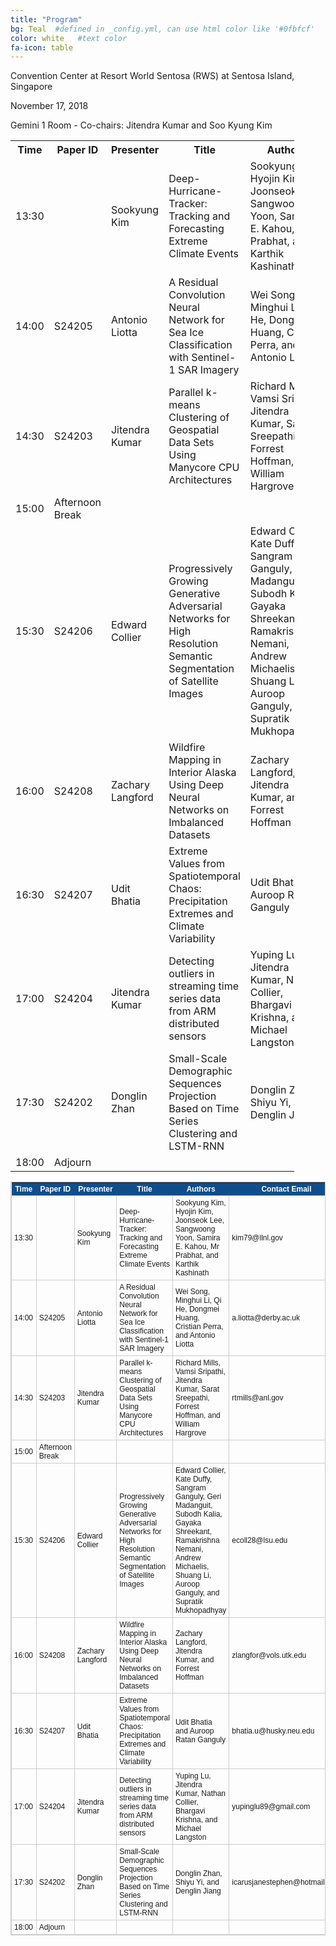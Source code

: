 ```yaml
---
title: "Program"
bg: Teal  #defined in _config.yml, can use html color like '#0fbfcf'
color: white   #text color
fa-icon: table
---
```

Convention Center at Resort World Sentosa (RWS) at Sentosa Island, Singapore

November 17, 2018

Gemini 1 Room - Co-chairs: Jitendra Kumar and Soo Kyung Kim

<table id="program" cellpadding="15" style="width:90%;">
<tr><th> Time </th><th> Paper ID </th><th> Presenter </th> <th> Title </th><th> Authors </th><th> Contact Email </th>

<tr><td> 13:30 </td><td> </td> <td> Sookyung Kim </td><td> Deep-Hurricane-Tracker: Tracking and Forecasting Extreme Climate Events </td><td> Sookyung Kim, Hyojin Kim, Joonseok Lee, Sangwoong Yoon, Samira E. Kahou, Mr Prabhat, and Karthik Kashinath </td><td> kim79@llnl.gov 

<tr><td> 14:00 </td><td> S24205 </td><td> Antonio Liotta </td><td> A Residual Convolution Neural Network for Sea Ice Classification with Sentinel-1 SAR Imagery </td><td> Wei Song, Minghui Li, Qi He, Dongmei Huang, Cristian Perra, and Antonio Liotta </td><td> a.liotta@derby.ac.uk 

<tr><td> 14:30 </td><td> S24203 </td><td> Jitendra Kumar </td><td> Parallel k-means Clustering of Geospatial Data Sets Using Manycore CPU Architectures </td><td> Richard Mills, Vamsi Sripathi, Jitendra Kumar, Sarat Sreepathi, Forrest Hoffman, and William Hargrove </td><td> rtmills@anl.gov 

<tr><td> 15:00 </td><td> Afternoon Break </td> <td></td> <td></td> <td></td> <td></td>  <td></td>  

<tr><td> 15:30 </td><td> S24206 </td><td> Edward Collier </td><td> Progressively Growing Generative Adversarial Networks for High Resolution Semantic Segmentation of Satellite Images </td><td> Edward Collier, Kate Duffy, Sangram Ganguly, Geri Madanguit, Subodh Kalia, Gayaka Shreekant, Ramakrishna Nemani, Andrew Michaelis, Shuang Li, Auroop Ganguly, and Supratik Mukhopadhyay </td><td> ecoll28@lsu.edu 

<tr><td> 16:00 </td><td> S24208 </td><td> Zachary Langford </td><td> Wildfire Mapping in Interior Alaska Using Deep Neural Networks on Imbalanced Datasets </td><td> Zachary Langford, Jitendra Kumar, and Forrest Hoffman </td><td> zlangfor@vols.utk.edu 

<tr><td> 16:30 </td><td> S24207 </td><td> Udit Bhatia </td><td> Extreme Values from Spatiotemporal Chaos: Precipitation Extremes and Climate Variability </td><td> Udit Bhatia and Auroop Ratan Ganguly </td><td> bhatia.u@husky.neu.edu 

<tr><td> 17:00 </td><td> S24204 </td><td> Jitendra Kumar </td><td> Detecting outliers in streaming time series data from ARM distributed sensors </td><td> Yuping Lu, Jitendra Kumar, Nathan Collier, Bhargavi Krishna, and Michael Langston </td><td> yupinglu89@gmail.com 

<tr><td> 17:30 </td><td> S24202 </td><td> Donglin Zhan </td><td> Small-Scale Demographic Sequences Projection Based on Time Series Clustering and LSTM-RNN </td><td> Donglin Zhan, Shiyu Yi, and Denglin Jiang </td><td> icarusjanestephen@hotmail.com 

<tr><td> 18:00 </td><td> Adjourn </td> <td></td> <td></td> <td></td> <td></td>  <td></td> 
</table>


<style type="text/css">
	table.tableizer-table {
		font-size: 12px;
		border: 1px solid #CCC; 
		font-family: Arial, Helvetica, sans-serif;
	} 
	.tableizer-table td {
		padding: 4px;
		margin: 3px;
		border: 1px solid #CCC;
	}
	.tableizer-table th {
		background-color: #104E8B; 
		color: #FFF;
		font-weight: bold;
	}
</style>
<table class="tableizer-table">
<thead><tr class="tableizer-firstrow"><th>Time</th><th>Paper ID</th><th>Presenter</th><th>Title</th><th>Authors</th><th>Contact Email</th></tr></thead><tbody>
 <tr><td>13:30</td><td>&nbsp;</td><td>Sookyung Kim</td><td>Deep-Hurricane-Tracker: Tracking and Forecasting Extreme Climate Events</td><td>Sookyung Kim, Hyojin Kim, Joonseok Lee, Sangwoong Yoon, Samira E. Kahou, Mr Prabhat, and Karthik Kashinath</td><td>kim79@llnl.gov</td></tr>
 <tr><td>14:00</td><td>S24205</td><td>Antonio Liotta</td><td>A Residual Convolution Neural Network for Sea Ice Classification with Sentinel-1 SAR Imagery</td><td>Wei Song, Minghui Li, Qi He, Dongmei Huang, Cristian Perra, and Antonio Liotta</td><td>a.liotta@derby.ac.uk</td></tr>
 <tr><td>14:30</td><td>S24203</td><td>Jitendra Kumar</td><td>Parallel k-means Clustering of Geospatial Data Sets Using Manycore CPU Architectures</td><td>Richard Mills, Vamsi Sripathi, Jitendra Kumar, Sarat Sreepathi, Forrest Hoffman, and William Hargrove</td><td>rtmills@anl.gov</td></tr>
 <tr><td>15:00</td><td>Afternoon Break</td><td>&nbsp;</td><td>&nbsp;</td><td>&nbsp;</td><td>&nbsp;</td></tr>
 <tr><td>15:30</td><td>S24206</td><td>Edward Collier</td><td>Progressively Growing Generative Adversarial Networks for High Resolution Semantic Segmentation of Satellite Images</td><td>Edward Collier, Kate Duffy, Sangram Ganguly, Geri Madanguit, Subodh Kalia, Gayaka Shreekant, Ramakrishna Nemani, Andrew Michaelis, Shuang Li, Auroop Ganguly, and Supratik Mukhopadhyay</td><td>ecoll28@lsu.edu</td></tr>
 <tr><td>16:00</td><td>S24208</td><td>Zachary Langford</td><td>Wildfire Mapping in Interior Alaska Using Deep Neural Networks on Imbalanced Datasets</td><td>Zachary Langford, Jitendra Kumar, and Forrest Hoffman</td><td>zlangfor@vols.utk.edu</td></tr>
 <tr><td>16:30</td><td>S24207</td><td>Udit Bhatia</td><td>Extreme Values from Spatiotemporal Chaos: Precipitation Extremes and Climate Variability</td><td>Udit Bhatia and Auroop Ratan Ganguly</td><td>bhatia.u@husky.neu.edu</td></tr>
 <tr><td>17:00</td><td>S24204</td><td>Jitendra Kumar</td><td>Detecting outliers in streaming time series data from ARM distributed sensors</td><td>Yuping Lu, Jitendra Kumar, Nathan Collier, Bhargavi Krishna, and Michael Langston</td><td>yupinglu89@gmail.com</td></tr>
 <tr><td>17:30</td><td>S24202</td><td>Donglin Zhan</td><td>Small-Scale Demographic Sequences Projection Based on Time Series Clustering and LSTM-RNN</td><td>Donglin Zhan, Shiyu Yi, and Denglin Jiang</td><td>icarusjanestephen@hotmail.com</td></tr>
 <tr><td>18:00</td><td>Adjourn</td><td>&nbsp;</td><td>&nbsp;</td><td>&nbsp;</td><td></td></tr>
</tbody></table>

